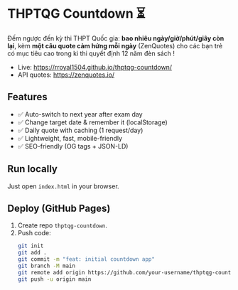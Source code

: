 # THPTQG Countdown ⏳

Đếm ngược đến kỳ thi THPT Quốc gia: **bao nhiêu ngày/giờ/phút/giây còn lại**, kèm **một câu quote cảm hứng mỗi ngày** (ZenQuotes) cho các bạn trẻ có mục tiêu cao trong kì thi quyết định 12 năm đèn sách !

- Live: https://rroyal1504.github.io/thptqg-countdown/
- API quotes: https://zenquotes.io/

## Features
- ✅ Auto-switch to next year after exam day
- ✅ Change target date & remember it (localStorage)
- ✅ Daily quote with caching (1 request/day)
- ✅ Lightweight, fast, mobile-friendly
- ✅ SEO-friendly (OG tags + JSON-LD)

## Run locally
Just open `index.html` in your browser.

## Deploy (GitHub Pages)
1. Create repo `thptqg-countdown`.
2. Push code:
   ```bash
   git init
   git add .
   git commit -m "feat: initial countdown app"
   git branch -M main
   git remote add origin https://github.com/your-username/thptqg-countdown.git
   git push -u origin main
